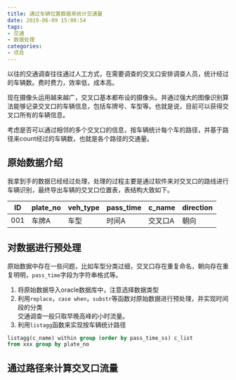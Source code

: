 ```yaml
---
title: 通过车辆位置数据来统计交通量
date: 2019-06-09 15:00:54
tags: 
- 交通
- 数据处理
categories:
- 项目
---
```


以往的交通调查往往通过人工方式，在需要调查的交叉口安排调查人员，统计经过的车辆数。费时费力，效率低，成本高。  

现在摄像头运用越来越广，交叉口基本都布设的摄像头。并通过强大的图像识别算法能够记录交叉口的车辆信息，包括车牌号、车型等。也就是说，目前可以获得交叉口所有的车辆信息。

考虑是否可以通过相邻的多个交叉口的信息，按车辆统计每个车的路径，并基于路径来count经过的车辆数，也就是各个路径的交通量。

<!-- more -->

## 原始数据介绍

我拿到手的数据已经经过处理，处理的过程主要是通过软件来对交叉口的路线进行车辆识别，最终导出车辆的交叉口位置表，表结构大致如下。

| ID | plate_no |veh_type|pass_time|c_name|direction|
| --- | --- | --- | --- | --- | --- |
| 001 |车牌A|车型|时间A|交叉口A|朝向|

## 对数据进行预处理

原始数据中存在一些问题，比如车型分类过细，交叉口存在重复命名，朝向存在重复明明，`pass_time`字段为字符串格式等。

1. 将原始数据导入oracle数据库中，注意选择数据类型
2. 利用`replace`，`case when`，`substr`等函数对原始数据进行预处理，并实现时间段的分类  
交通调查一般只取早晚高峰的小时流量。
3. 利用`listagg`函数来实现按车辆统计路径

```sql
listagg(c_name) within group (order by pass_time_ss) c_list
from xxx group by plate_no
```

## 通过路径来计算交叉口流量
